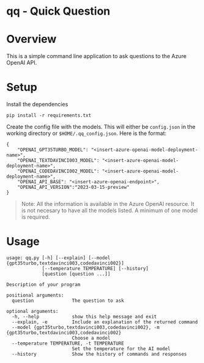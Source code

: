 # qq - Quick Question

# Overview

This is a simple command line application to ask questions to the Azure OpenAI API.

# Setup

Install the dependencies

    pip install -r requirements.txt

Create the config file with the models.  This will either be `config.json` in the working directory or `$HOME/.qq_config.json`.  Here is the format:

```
{
    "OPENAI_GPT35TURBO_MODEL": "<insert-azure-openai-model-deployment-name>",
    "OPENAI_TEXTDAVINCI003_MODEL": "<insert-azure-openai-model-deployment-name>",
    "OPENAI_CODEDAVINCI002_MODEL": "<insert-azure-openai-model-deployment-name>",
    "OPENAI_API_BASE": "<insert-azure-openai-endpoint>",
    "OPENAI_API_VERSION":"2023-03-15-preview"
}
```

> Note:  All the information is available in the Azure OpenAI resource.  It is not necesary to have all the models listed.  A minimum of one model is required.

# Usage

```
usage: qq.py [-h] [--explain] [--model {gpt35turbo,textdavinci003,codedavinci002}]
             [--temperature TEMPERATURE] [--history]
             [question [question ...]]

Description of your program

positional arguments:
  question              The question to ask

optional arguments:
  -h, --help            show this help message and exit
  --explain, -e         Include an explanation of the returned command
  --model {gpt35turbo,textdavinci003,codedavinci002}, -m {gpt35turbo,textdavinci003,codedavinci002}
                        Choose a model
  --temperature TEMPERATURE, -t TEMPERATURE
                        Set the temperature for the AI model
  --history             Show the history of commands and responses
```
